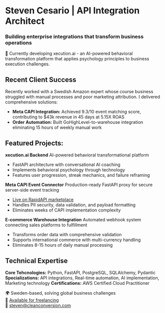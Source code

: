 # Steven Cesario | API Integration Architect
### Building enterprise integrations that transform business operations
🚀 Currently developing xecution.ai - an AI-powered behavioral transformation platform that applies psychology principles to business execution challenges.

## Recent Client Success
Recently worked with a Swedish Amazon expert whose course business struggled with manual processes and poor marketing attribution. I delivered comprehensive solutions:
* **Meta CAPI Integration:** Achieved 9.3/10 event matching score, contributing to $43k revenue in 45 days at 5.15X ROAS
* **Order Automation:** Built GoHighLevel-to-warehouse integration eliminating 15 hours of weekly manual work
  
## Featured Projects:
**xecution.ai Backend**
AI-powered behavioral transformational platform
* FastAPI architecture with conversational AI coaching
* Implements behavioral psychology through technology
* Features user progression, streak mechanics, and failure reframing

**Meta CAPI Event Connector**
Production-ready FastAPI proxy for secure server-side event tracking
* [Live on RapidAPI marketplace](https://rapidapi.com/StevenLomon/api/meta-capi-event-connector) 
* Handles PII security, data validation, and payload formatting
* Eliminates weeks of CAPI implementation complexity

**E-commerce Warehouse Integration**
Automated webhook system connecting sales platforms to fulfillment
* Transforms order data with comprehensive validation
* Supports international commerce with multi-currency handling
* Eliminates 8-15 hours of daily manual processing

## Technical Expertise
**Core Tehcnologies:** Python, FastAPI, PostgreSQL, SQLAlchemy, Pydantic
**Specializations:** API integrations, Real-time automation, AI implementation, Marketing technology
**Certifications:** AWS Certified Cloud Practitioner

🌍 Sweden-based, solving global business challenges  
💼 [Available for freelancing](https://www.upwork.com/freelancers/~013d2c74fe1ea31b2f?viewMode=1)  
📧 steven@cleanconversion.com 
